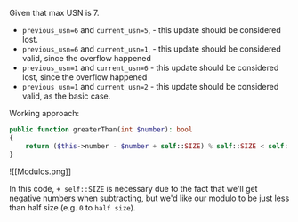 
Given that max USN is 7.

- `previous_usn=6` and `current_usn=5`, - this update should be considered lost.
- `previous_usn=6` and `current_usn=1`, - this update should be considered valid, since the overflow happened
- `previous_usn=1` and `current_usn=6` - this update should be considered lost, since the overflow happened
- `previous_usn=1` and `current_usn=2` - this update should be considered valid, as the basic case.

Working approach:

```php
public function greaterThan(int $number): bool
{
    return ($this->number - $number + self::SIZE) % self::SIZE < self::HALF_SIZE;
}
```

![[Modulos.png]]

In this code, `+ self::SIZE` is necessary due to the fact that we'll get negative numbers when subtracting, but we'd like our modulo to be just less than half size (e.g. `0` to `half size`).